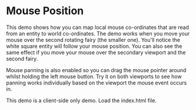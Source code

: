 # Mouse Position
This demo shows how you can map local mouse co-ordinates that are read from an entity to world co-ordinates. The demo
works when you move your mouse over the second rotating fairy (the smaller one). You'll notice the white square entity
will follow your mouse position. You can also see the same effect if you move your mouse over the secondary viewport
and the second fairy.

Mouse panning is also enabled so you can drag the mouse pointer around whilst holding the left mouse button. Try it on
both viewports to see how panning works individually based on the viewport the mouse event occurs in.

This demo is a client-side only demo. Load the index.html file.